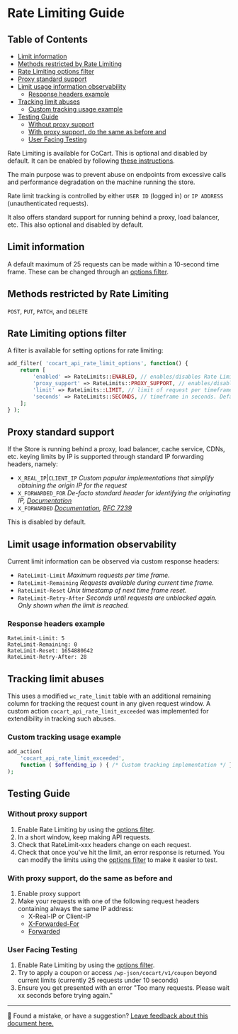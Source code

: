 # Rate Limiting Guide <!-- omit in toc -->

## Table of Contents <!-- omit in toc -->

- [Limit information](#limit-information)
- [Methods restricted by Rate Limiting](#methods-restricted-by-rate-limiting)
- [Rate Limiting options filter](#rate-limiting-options-filter)
- [Proxy standard support](#proxy-standard-support)
- [Limit usage information observability](#limit-usage-information-observability)
  - [Response headers example](#response-headers-example)
- [Tracking limit abuses](#tracking-limit-abuses)
  - [Custom tracking usage example](#custom-tracking-usage-example)
- [Testing Guide](#testing-guide)
  - [Without proxy support](#without-proxy-support)
  - [With proxy support, do the same as before and](#with-proxy-support-do-the-same-as-before-and)
  - [User Facing Testing](#user-facing-testing)

Rate Limiting is available for CoCart. This is optional and disabled by default. It can be enabled by following [these instructions](#rate-limiting-options-filter).

The main purpose was to prevent abuse on endpoints from excessive calls and performance degradation on the machine running the store.

Rate limit tracking is controlled by either `USER ID` (logged in) or `IP ADDRESS` (unauthenticated requests).

It also offers standard support for running behind a proxy, load balancer, etc. This also optional and disabled by default.

## Limit information

A default maximum of 25 requests can be made within a 10-second time frame. These can be changed through an [options filter](#rate-limiting-options-filter).

## Methods restricted by Rate Limiting

`POST`, `PUT`, `PATCH`, and `DELETE`

## Rate Limiting options filter

A filter is available for setting options for rate limiting:

```php
add_filter( 'cocart_api_rate_limit_options', function() {
	return [
		'enabled' => RateLimits::ENABLED, // enables/disables Rate Limiting. Default: false
		'proxy_support' => RateLimits::PROXY_SUPPORT, // enables/disables Proxy support. Default: false
		'limit' => RateLimits::LIMIT, // limit of request per timeframe. Default: 25
		'seconds' => RateLimits::SECONDS, // timeframe in seconds. Default: 10
	];
} );
```

## Proxy standard support

If the Store is running behind a proxy, load balancer, cache service, CDNs, etc. keying limits by IP is supported through standard IP forwarding headers, namely:

- `X_REAL_IP`|`CLIENT_IP` *Custom popular implementations that simplify obtaining the origin IP for the request*
- `X_FORWARDED_FOR` *De-facto standard header for identifying the originating IP, [Documentation](https://developer.mozilla.org/en-US/docs/Web/HTTP/Headers/X-Forwarded-For)*
- `X_FORWARDED` *[Documentation](https://developer.mozilla.org/en-US/docs/Web/HTTP/Headers/Forwarded), [RFC 7239](https://datatracker.ietf.org/doc/html/rfc7239)*

This is disabled by default.

## Limit usage information observability

Current limit information can be observed via custom response headers:

- `RateLimit-Limit` *Maximum requests per time frame.*
- `RateLimit-Remaining` *Requests available during current time frame.*
- `RateLimit-Reset` *Unix timestamp of next time frame reset.*
- `RateLimit-Retry-After` *Seconds until requests are unblocked again. Only shown when the limit is reached.*

### Response headers example

```http
RateLimit-Limit: 5
RateLimit-Remaining: 0
RateLimit-Reset: 1654880642
RateLimit-Retry-After: 28
```

## Tracking limit abuses

This uses a modified `wc_rate_limit` table with an additional remaining column for tracking the request count in any given request window.
A custom action `cocart_api_rate_limit_exceeded` was implemented for extendibility in tracking such abuses.

### Custom tracking usage example

```php
add_action(
    'cocart_api_rate_limit_exceeded',
    function ( $offending_ip ) { /* Custom tracking implementation */ }
);
```

## Testing Guide

### Without proxy support

 1. Enable Rate Limiting by using the [options filter](#rate-limiting-options-filter).
 2. In a short window, keep making API requests.
 3. Check that RateLimit-xxx headers change on each request.
 4. Check that once you've hit the limit, an error response is returned. You can modify the limits using the [options filter](#rate-limiting-options-filter) to make it easier to test.

### With proxy support, do the same as before and

 1. Enable proxy support
 2. Make your requests with one of the following request headers containing always the same IP address:
    - X-Real-IP or Client-IP
    - [X-Forwarded-For](https://developer.mozilla.org/en-US/docs/Web/HTTP/Headers/X-Forwarded-For)
    - [Forwarded](https://developer.mozilla.org/en-US/docs/Web/HTTP/Headers/Forwarded)

### User Facing Testing

 1. Enable Rate Limiting by using the [options filter](#rate-limiting-options-filter).
 2. Try to apply a coupon or access `/wp-json/cocart/v1/coupon` beyond current limits (currently 25 requests under 10 seconds)
 3. Ensure you get presented with an error "Too many requests. Please wait xx seconds before trying again."

<!-- FEEDBACK -->

---

🐞 Found a mistake, or have a suggestion? [Leave feedback about this document here.](https://github.com/co-cart/co-cart/issues/new?assignees=&labels=type%3A+documentation&template=doc_feedback.md&title=Feedback+on+./docs/rate-limit-guide.md)

<!-- /FEEDBACK -->
